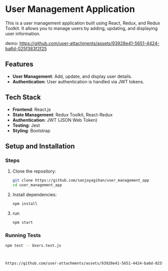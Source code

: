 # User Management Application

This is a user management application built using React, Redux, and Redux Toolkit. It allows you to manage users by adding, updating, and displaying user information. 

demo: https://github.com/user-attachments/assets/93928e41-5651-4424-ba6d-025f383f2f25

## Features

- **User Management**: Add, update, and display user details.
- **Authentication**: User authentication is handled via JWT tokens.

## Tech Stack

- **Frontend**: React.js
- **State Management**: Redux Toolkit, React-Redux
- **Authentication**: JWT (JSON Web Token)
- **Testing**: Jest
- **Styling**: Bootstrap

## Setup and Installation

### Steps

1. Clone the repository:

   ```bash
   git clone https://github.com/sanjayagihan/user_management_app
   cd user_management_app

2. Install dependencies:

   ```bash
   npm install
   
3. run
   ```bash
   npm start

### Running Tests

```bash
npm test -- Users.test.js



https://github.com/user-attachments/assets/93928e41-5651-4424-ba6d-025f383f2f25



